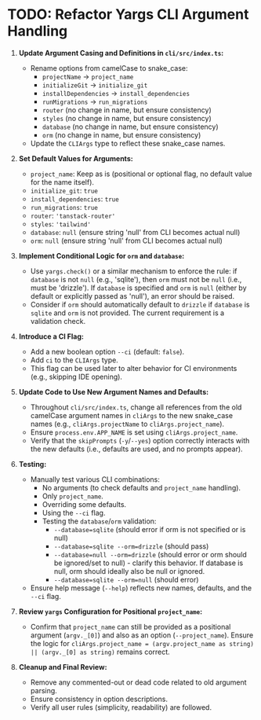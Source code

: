 # TODO: Refactor Yargs CLI Argument Handling

1.  **Update Argument Casing and Definitions in `cli/src/index.ts`:**

    - Rename options from camelCase to snake_case:
      - `projectName` -> `project_name`
      - `initializeGit` -> `initialize_git`
      - `installDependencies` -> `install_dependencies`
      - `runMigrations` -> `run_migrations`
      - `router` (no change in name, but ensure consistency)
      - `styles` (no change in name, but ensure consistency)
      - `database` (no change in name, but ensure consistency)
      - `orm` (no change in name, but ensure consistency)
    - Update the `CLIArgs` type to reflect these snake_case names.

2.  **Set Default Values for Arguments:**

    - `project_name`: Keep as is (positional or optional flag, no default value for the name itself).
    - `initialize_git`: `true`
    - `install_dependencies`: `true`
    - `run_migrations`: `true`
    - `router`: `'tanstack-router'`
    - `styles`: `'tailwind'`
    - `database`: `null` (ensure string 'null' from CLI becomes actual null)
    - `orm`: `null` (ensure string 'null' from CLI becomes actual null)

3.  **Implement Conditional Logic for `orm` and `database`:**

    - Use `yargs.check()` or a similar mechanism to enforce the rule: if `database` is not `null` (e.g., 'sqlite'), then `orm` must not be `null` (i.e., must be 'drizzle'). If `database` is specified and `orm` is `null` (either by default or explicitly passed as 'null'), an error should be raised.
    - Consider if `orm` should automatically default to `drizzle` if `database` is `sqlite` and `orm` is not provided. The current requirement is a validation check.

4.  **Introduce a CI Flag:**

    - Add a new boolean option `--ci` (default: `false`).
    - Add `ci` to the `CLIArgs` type.
    - This flag can be used later to alter behavior for CI environments (e.g., skipping IDE opening).

5.  **Update Code to Use New Argument Names and Defaults:**

    - Throughout `cli/src/index.ts`, change all references from the old camelCase argument names in `cliArgs` to the new snake_case names (e.g., `cliArgs.projectName` to `cliArgs.project_name`).
    - Ensure `process.env.APP_NAME` is set using `cliArgs.project_name`.
    - Verify that the `skipPrompts` (`-y`/`--yes`) option correctly interacts with the new defaults (i.e., defaults are used, and no prompts appear).

6.  **Testing:**

    - Manually test various CLI combinations:
      - No arguments (to check defaults and `project_name` handling).
      - Only `project_name`.
      - Overriding some defaults.
      - Using the `--ci` flag.
      - Testing the `database`/`orm` validation:
        - `--database=sqlite` (should error if orm is not specified or is null)
        - `--database=sqlite --orm=drizzle` (should pass)
        - `--database=null --orm=drizzle` (should error or orm should be ignored/set to null) - clarify this behavior. If database is null, orm should ideally also be null or ignored.
        - `--database=sqlite --orm=null` (should error)
    - Ensure help message (`--help`) reflects new names, defaults, and the `--ci` flag.

7.  **Review `yargs` Configuration for Positional `project_name`:**

    - Confirm that `project_name` can still be provided as a positional argument (`argv._[0]`) and also as an option (`--project_name`). Ensure the logic for `cliArgs.project_name = (argv.project_name as string) || (argv._[0] as string)` remains correct.

8.  **Cleanup and Final Review:**
    - Remove any commented-out or dead code related to old argument parsing.
    - Ensure consistency in option descriptions.
    - Verify all user rules (simplicity, readability) are followed.

